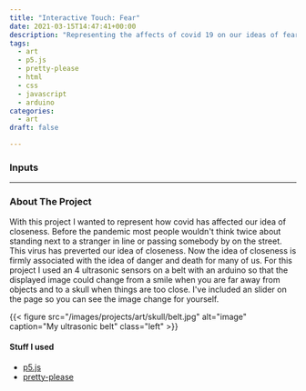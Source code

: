 ```yaml
---
title: "Interactive Touch: Fear"
date: 2021-03-15T14:47:41+00:00
description: "Representing the affects of covid 19 on our ideas of fear"
tags:
  - art 
  - p5.js
  - pretty-please
  - html
  - css
  - javascript
  - arduino
categories:
  - art
draft: false

---
```


### Inputs

<div class= "pretty container" id = 'box'></div>

---
### About The Project
With this project I wanted to represent how covid has affected our idea of closeness. Before the pandemic most people wouldn't think twice about standing next to a stranger in line or passing somebody by on the street. This virus has preverted our idea of closeness. Now the idea of closeness is firmly associated with the idea of danger and death for many of us. For this project I used an 4 ultrasonic sensors on a belt with an arduino so that the displayed image could change from a smile when you are far away from objects and to a skull when things are too close. I've included an slider on the page so you can see the image change for yourself. 

{{< figure src="/images/projects/art/skull/belt.jpg" alt="image" caption="My ultrasonic belt" class="left" >}}


#### Stuff I used

- [p5.js](https://p5js.org/)
- [pretty-please](https://pretty-please.arjungandhi.com)


<script src="https://cdnjs.cloudflare.com/ajax/libs/p5.js/1.3.0/p5.min.js" integrity="sha512-tGZFF1kxT/c9C+kv77mKkZ9Ww1VyU8TMX6HLUSzbPrDLuptbiRFBfti8A33ip+BBIHYUsybuZD9OKLmIqdLmaQ==" crossorigin="anonymous"></script>
<link rel="stylesheet" href="/css/projects/art/skull/skull.css">
<script>
function preload() {
  // preload() runs once
  skull = loadImage("/images/projects/art/skull/skull.png")
  warn = loadImage("/images/projects/art/skull/warn.png")
  smile = loadImage("/images/projects/art/skull/smile.png")
  smile.resize(400, 0);
}
</script>

<script src="/js/projects/art/skull/skull.js" type="text/javascript"></script>